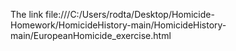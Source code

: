 The link file:///C:/Users/rodta/Desktop/Homicide-Homework/HomicideHistory-main/HomicideHistory-main/EuropeanHomicide_exercise.html
